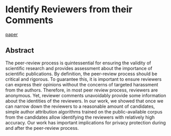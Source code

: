 # Identify Reviewers from their Comments

[paper](https://github.com/Nil26/Predict-reviewers/blob/master/predict-reviewers-article.pdf)

## Abstract

The peer-review process is quintessential for ensuring the validity of scientific research and provides assessment about the importance of scientific publications. By definition, the peer-review process should be critical and rigorous. To guarantee this, it is important to ensure reviewers can express their opinions without the concerns of targeted harassment from the authors. Therefore, in most peer review process, reviewers are anonymous. Yet, reviewer comments unavoidably provide some information about the identities of the reviewers. In our work, we showed that once we can narrow down the reviewers to a reasonable amount of candidates, simple author attribution algorithms trained on the public-available corpus from the candidates allow identifying the reviewers with relatively high accuracy. Our work has important implications for privacy protection during and after the peer-review process.
